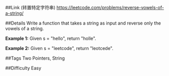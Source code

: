 ##Link (转置特定字符串)
https://leetcode.com/problems/reverse-vowels-of-a-string/

##Details
Write a function that takes a string as input and reverse only the vowels of a string.

<b>Example 1:</b>
Given s = "hello", return "holle".

<b>Example 2:</b>
Given s = "leetcode", return "leotcede".

##Tags
Two Pointers, String

##Difficulty
Easy
